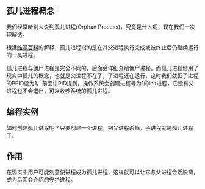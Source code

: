 
## 孤儿进程概念

我们经常听别人说到孤儿进程(Orphan Process)，究竟是什么呢，现在我们一次理解透。

根据[维基百科](http://zh.wikipedia.org/wiki/%E5%AD%A4%E5%84%BF%E8%BF%9B%E7%A8%8B)的解释，孤儿进程指的是在其父进程执行完成或被终止后仍继续运行的一类进程。

孤儿进程与僵尸进程是完全不同的，后面会详细介绍僵尸进程。而孤儿进程借用了现实中孤儿的概念，也就是父进程不在了，子进程还在运行，这时我们就把子进程的PPID设为1。前面讲PID提到，操作系统会创建进程号为1的init进程，它没有父进程也不会退出，可以收养系统的孤儿进程。

## 编程实例

如何创建孤儿进程呢？只要创建一个进程，把父进程杀掉，子进程就是孤儿进程了。

## 作用

在现实中用户可能刻意使进程成为孤儿进程，这样就可以让它与父进程会话脱钩，成为后面会介绍的守护进程。
